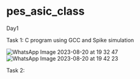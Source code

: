 # pes_asic_class
Day1

Task 1: C program using GCC and Spike simulation

![WhatsApp Image 2023-08-20 at 19 32 47](https://github.com/mauriya0202/pes_asic_class/assets/112739882/7ce68e5d-b2bb-4f26-9620-48757e41b0b4)
![WhatsApp Image 2023-08-20 at 19 42 23](https://github.com/mauriya0202/pes_asic_class/assets/112739882/5f5f60c1-c5ca-4682-9146-4c6d1bda26b1)



Task 2:


